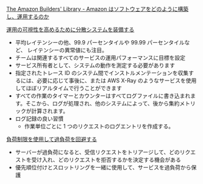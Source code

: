 
[The Amazon Builders' Library - Amazon はソフトウェアをどのように構築し、運用するのか](https://aws.amazon.com/jp/builders-library/?cards-body.sort-by=item.additionalFields.sortDate&cards-body.sort-order=desc&awsf.filter-content-category=*all&awsf.filter-content-type=*all&awsf.filter-content-level=*all)


[運用の可視性を高めるために分散システムを装備する](https://aws.amazon.com/jp/builders-library/instrumenting-distributed-systems-for-operational-visibility/?did=ba_card&trk=ba_card)

* 平均レイテンシーの他、99.9 パーセンタイルや 99.99 パーセンタイルなど、 レイテンシーの異常値にも注目。
* チームは関連するすべてのサービスの運用パフォーマンスに目標を設定
* サービス所有者として、システムの動作を測定する必要があります
* 指定されたトレース ID のシステム間でインストルメンテーションを収集するには、必要に応じて事後に、または AWS X-Ray のようなサービスを使用してほぼリアルタイムで行うことができます
* すべての作業のタイマーとカウンターはすべてログファイルに書き込まれます。そこから、ログが処理され、他のシステムによって、後から集約メトリックが計算されます。
* ログ記録の良い習慣
  * 作業単位ごとに 1 つのリクエストのログエントリを作成する。


[負荷制限を使用して過負荷を回避する](https://aws.amazon.com/jp/builders-library/using-load-shedding-to-avoid-overload/?did=ba_card&trk=ba_card)

* サーバーが過負荷になると、受信リクエストをトリアージして、どのリクエストを受け入れ、どのリクエストを拒否するかを決定する機会がある
* 優先順位付けとスロットリングを一緒に使用して、サービスを過負荷から保護


